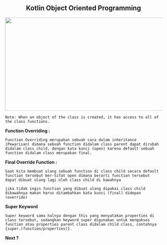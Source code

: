 <h2 align="center">Kotlin Object Oriented Programming</h2>
<p align="center"><img src="https://developer.android.com/static/images/cluster-illustrations/kotlin-hero.svg" alt="" width="750" height="300"></p>

`Note: When an object of the class is created, it has access to all of the class functions.`


**Function Overriding :**

`Function Overriding merupakan sebuah cara dalam inheritance (Pewarisan) dimana sebuah function didalam class parent dapat dirubah didalam class child, dengan kata kunci (open) karena default sebuah function didalam class merupakan final.`


**Final Override Function :**

`Saat kita membuat ulang sebuah function di class child secara default function tersebut ber-Sifat open dimana berarti function tersebut dapat dibuat ulang lagi oleh class child di bawahnya `

`jika tidak ingin function yang dibuat ulang dipakai class child dibawahnya makan harus ditambahkan kata kunci (final) didepan (override)`

**Super Keyword**

`Super keyword sama halnya dengan this yang menyatakan properties di class tersebut, sedangkan keyword super digunakan untuk mengakses function atau properties parent class didalam child class, contohnya {super.(function/properties)}.`


**Next ?**